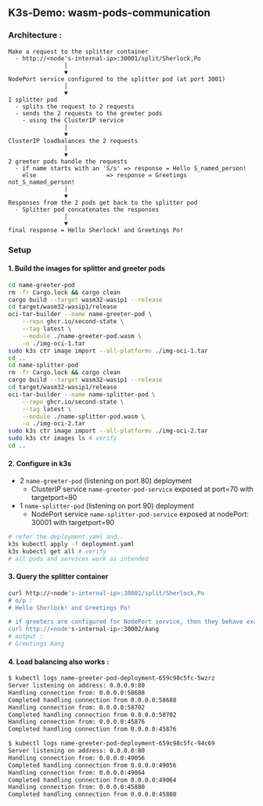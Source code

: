 ## K3s-Demo: wasm-pods-communication

### Architecture :
```
Make a request to the splitter container
  - http://<node's-internal-ip>:30001/split/Sherlock,Po
                |
                ▼
NodePort service configured to the splitter pod (at port 3001)
                |
                ▼
1 splitter pod
  - splits the request to 2 requests
  - sends the 2 requests to the greeter pods
    - using the ClusterIP service
                |
                ▼
ClusterIP loadbalances the 2 requests
                |
                ▼
2 greeter pods handle the requests
  - if name starts with an 'S/s' => response = Hello S_named_person!
    else                    => response = Greetings not_S_named_person!
                |
                ▼
Responses from the 2 pods get back to the splitter pod
  - Splitter pod concatenates the responses
                |
                ▼
final response = Hello Sherlock! and Greetings Po!
```

### Setup
#### 1. Build the images for splitter and greeter pods
```sh
cd name-greeter-pod
rm -fr Cargo.lock && cargo clean
cargo build --target wasm32-wasip1 --release
cd target/wasm32-wasip1/release
oci-tar-builder --name name-greeter-pod \
    --repo ghcr.io/second-state \
    --tag latest \
    --module ./name-greeter-pod.wasm \
    -o ./img-oci-1.tar
sudo k3s ctr image import --all-platforms ./img-oci-1.tar
cd ..
cd name-splitter-pod
rm -fr Cargo.lock && cargo clean
cargo build --target wasm32-wasip1 --release
cd target/wasm32-wasip1/release
oci-tar-builder --name name-splitter-pod \
    --repo ghcr.io/second-state \
    --tag latest \
    --module ./name-splitter-pod.wasm \
    -o ./img-oci-2.tar
sudo k3s ctr image import --all-platforms ./img-oci-2.tar
sudo k3s ctr images ls # verify
cd ..
```

#### 2. Configure in k3s 
  - 2 `name-greeter-pod` (listening on port 80) deployment
    - ClusterIP service `name-greeter-pod-service` exposed at port=70 with targetport=80
  - 1 `name-splitter-pod` (listening on port 90) deployment
    - NodePort service `name-splitter-pod-service` exposed at nodePort: 30001 with targetport=90
```sh
# refer the deployment.yaml and..
k3s kubectl apply -f deployment.yaml
k3s kubectl get all # verify
# all pods and services work as intended
```

#### 3. Query the splitter container
```sh
curl http://<node's-internal-ip>:30001/split/Sherlock,Po
# o/p :
# Hello Sherlock! and Greetings Po!

# if greeters are configured for NodePort service, then they behave exactly as intended :
curl http://<node's-internal-ip>:30002/Aang
# output :
# Greetings Aang
```

#### 4. Load balancing also works :
```sh
$ kubectl logs name-greeter-pod-deployment-659c98c5fc-5wzrz
Server listening on address: 0.0.0.0:80
Handling connection from: 0.0.0.0:58688
Completed handling connection from 0.0.0.0:58688
Handling connection from: 0.0.0.0:58702
Completed handling connection from 0.0.0.0:58702
Handling connection from: 0.0.0.0:45876
Completed handling connection from 0.0.0.0:45876

$ kubectl logs name-greeter-pod-deployment-659c98c5fc-94c69
Server listening on address: 0.0.0.0:80
Handling connection from: 0.0.0.0:49056
Completed handling connection from 0.0.0.0:49056
Handling connection from: 0.0.0.0:49064
Completed handling connection from 0.0.0.0:49064
Handling connection from: 0.0.0.0:45880
Completed handling connection from 0.0.0.0:45880
```